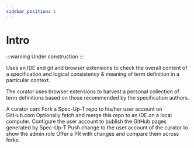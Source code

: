 ```yaml
---
sidebar_position: 1
---
```


# Intro

:::warning
Under construction
:::


Uses an IDE and git and browser extensions to check the overall content of a specification and logical consistency & meaning of term definition in a particular context.

The curator uses browser extensions to harvest a personal collection of term definitions based on those recommended by the specification authors.

A curator can:
Fork a Spec-Up-T repo to his/her user account on GitHub.com
Optionally fetch and merge this repo to an IDE on a local computer.
Configure the user account to publish the GitHub pages generated by Spec-Up-T
Push change to the user account of the curator to show the admin role
Offer a PR with changes and compare them across forks.
